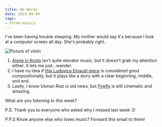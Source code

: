 ```yaml
---
title: No Words
date: 2015-09-04
tags:
- three-musics
---
```


I've been having trouble sleeping. My mother would say it's because I look at a computer screen all day. She's probably right.

![Picture of  violin](/images/blog/violin.jpg)

1. [Alone in Kyoto](https://www.youtube.com/watch?v=XUjAtYQkFm8) isn't quite elevator music, but it doesn't grab my attention either. It lets me just...wander.
1. I have no idea if [this Ludovico Einaudi piece](https://www.youtube.com/watch?v=_fNg3qHdEcY) is considered good compositionally, but it plays like a story with a clear beginning, middle, and end.
1. Lastly, I know Usman Riaz is old news, but [Firefly](https://www.youtube.com/watch?v=4B2WBY2HRDg) is still cinematic and amazing.

What are you listening to this week?

P.S. Thank you to everyone who asked why I missed last week :D

P.P.S Know anyone else who loves music? Forward this email to them!
